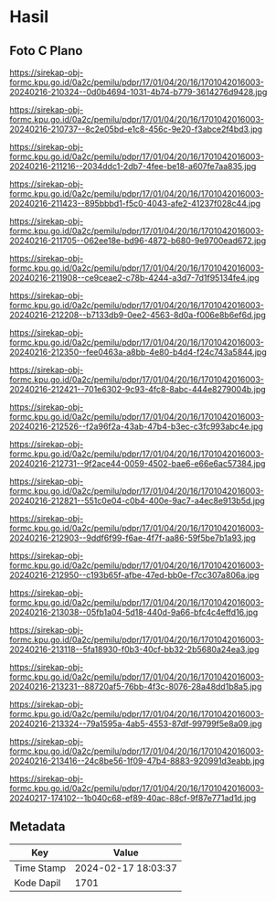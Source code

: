 # Hasil

## Foto C Plano

https://sirekap-obj-formc.kpu.go.id/0a2c/pemilu/pdpr/17/01/04/20/16/1701042016003-20240216-210324--0d0b4694-1031-4b74-b779-3614276d9428.jpg

https://sirekap-obj-formc.kpu.go.id/0a2c/pemilu/pdpr/17/01/04/20/16/1701042016003-20240216-210737--8c2e05bd-e1c8-456c-9e20-f3abce2f4bd3.jpg

https://sirekap-obj-formc.kpu.go.id/0a2c/pemilu/pdpr/17/01/04/20/16/1701042016003-20240216-211216--2034ddc1-2db7-4fee-be18-a607fe7aa835.jpg

https://sirekap-obj-formc.kpu.go.id/0a2c/pemilu/pdpr/17/01/04/20/16/1701042016003-20240216-211423--895bbbd1-f5c0-4043-afe2-41237f028c44.jpg

https://sirekap-obj-formc.kpu.go.id/0a2c/pemilu/pdpr/17/01/04/20/16/1701042016003-20240216-211705--062ee18e-bd96-4872-b680-9e9700ead672.jpg

https://sirekap-obj-formc.kpu.go.id/0a2c/pemilu/pdpr/17/01/04/20/16/1701042016003-20240216-211908--ce9ceae2-c78b-4244-a3d7-7d1f95134fe4.jpg

https://sirekap-obj-formc.kpu.go.id/0a2c/pemilu/pdpr/17/01/04/20/16/1701042016003-20240216-212208--b7133db9-0ee2-4563-8d0a-f006e8b6ef6d.jpg

https://sirekap-obj-formc.kpu.go.id/0a2c/pemilu/pdpr/17/01/04/20/16/1701042016003-20240216-212350--fee0463a-a8bb-4e80-b4d4-f24c743a5844.jpg

https://sirekap-obj-formc.kpu.go.id/0a2c/pemilu/pdpr/17/01/04/20/16/1701042016003-20240216-212421--701e6302-9c93-4fc8-8abc-444e8279004b.jpg

https://sirekap-obj-formc.kpu.go.id/0a2c/pemilu/pdpr/17/01/04/20/16/1701042016003-20240216-212526--f2a96f2a-43ab-47b4-b3ec-c3fc993abc4e.jpg

https://sirekap-obj-formc.kpu.go.id/0a2c/pemilu/pdpr/17/01/04/20/16/1701042016003-20240216-212731--9f2ace44-0059-4502-bae6-e66e6ac57384.jpg

https://sirekap-obj-formc.kpu.go.id/0a2c/pemilu/pdpr/17/01/04/20/16/1701042016003-20240216-212821--551c0e04-c0b4-400e-9ac7-a4ec8e913b5d.jpg

https://sirekap-obj-formc.kpu.go.id/0a2c/pemilu/pdpr/17/01/04/20/16/1701042016003-20240216-212903--9ddf6f99-f6ae-4f7f-aa86-59f5be7b1a93.jpg

https://sirekap-obj-formc.kpu.go.id/0a2c/pemilu/pdpr/17/01/04/20/16/1701042016003-20240216-212950--c193b65f-afbe-47ed-bb0e-f7cc307a806a.jpg

https://sirekap-obj-formc.kpu.go.id/0a2c/pemilu/pdpr/17/01/04/20/16/1701042016003-20240216-213038--05fb1a04-5d18-440d-9a66-bfc4c4effd16.jpg

https://sirekap-obj-formc.kpu.go.id/0a2c/pemilu/pdpr/17/01/04/20/16/1701042016003-20240216-213118--5fa18930-f0b3-40cf-bb32-2b5680a24ea3.jpg

https://sirekap-obj-formc.kpu.go.id/0a2c/pemilu/pdpr/17/01/04/20/16/1701042016003-20240216-213231--88720af5-76bb-4f3c-8076-28a48dd1b8a5.jpg

https://sirekap-obj-formc.kpu.go.id/0a2c/pemilu/pdpr/17/01/04/20/16/1701042016003-20240216-213324--79a1595a-4ab5-4553-87df-99799f5e8a09.jpg

https://sirekap-obj-formc.kpu.go.id/0a2c/pemilu/pdpr/17/01/04/20/16/1701042016003-20240216-213416--24c8be56-1f09-47b4-8883-920991d3eabb.jpg

https://sirekap-obj-formc.kpu.go.id/0a2c/pemilu/pdpr/17/01/04/20/16/1701042016003-20240217-174102--1b040c68-ef89-40ac-88cf-9f87e771ad1d.jpg


## Metadata

| Key        | Value               |
| ---------- | ------------------- |
| Time Stamp | 2024-02-17 18:03:37 |
| Kode Dapil | 1701                |



